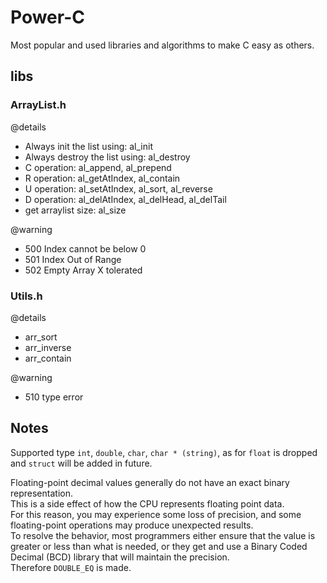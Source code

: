 # Power-C
Most popular and used libraries and algorithms to make C easy as others. 

## libs
### ArrayList.h

@details
* Always init the list using: al_init
* Always destroy the list using: al_destroy
* C operation: al_append, al_prepend
* R operation: al_getAtIndex, al_contain
* U operation: al_setAtIndex, al_sort, al_reverse
* D operation: al_delAtIndex, al_delHead, al_delTail
* get arraylist size: al_size

@warning
* 500 Index cannot be below 0
* 501 Index Out of Range
* 502 Empty Array X tolerated

### Utils.h

@details
* arr_sort
* arr_inverse
* arr_contain

@warning
* 510 type error

## Notes
Supported type `int`, `double`, `char`, `char * (string)`, as for `float` is dropped and `struct` will be added in future.


Floating-point decimal values generally do not have an exact binary representation.<br>
This is a side effect of how the CPU represents floating point data.<br>
For this reason, you may experience some loss of precision, 
and some floating-point operations may produce unexpected results.<br>
To resolve the behavior, most programmers either ensure that the value is greater or less than what is needed, 
or they get and use a Binary Coded Decimal (BCD) library that will maintain the precision.<br>
Therefore `DOUBLE_EQ` is made.<br>
